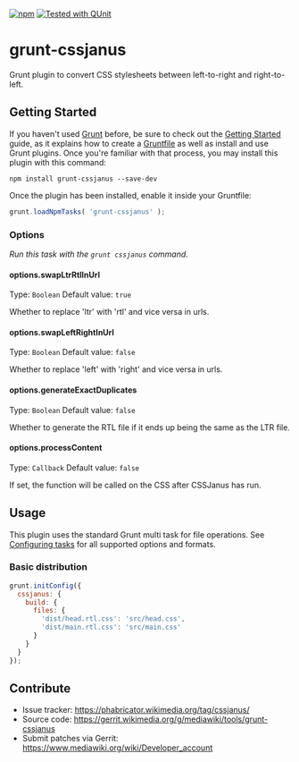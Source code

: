 [![npm](https://img.shields.io/npm/v/grunt-cssjanus.svg?style=flat)](https://www.npmjs.com/package/grunt-cssjanus)
[![Tested with QUnit](https://img.shields.io/badge/tested_with-qunit-9c3493.svg)](https://qunitjs.com/)

# grunt-cssjanus

Grunt plugin to convert CSS stylesheets between left-to-right and right-to-left.

## Getting Started

If you haven't used [Grunt](https://gruntjs.com/) before, be sure to check out the [Getting Started](https://gruntjs.com/getting-started) guide, as it explains how to create a [Gruntfile](https://gruntjs.com/sample-gruntfile) as well as install and use Grunt plugins. Once you're familiar with that process, you may install this plugin with this command:

```shell
npm install grunt-cssjanus --save-dev
```

Once the plugin has been installed, enable it inside your Gruntfile:

```js
grunt.loadNpmTasks( 'grunt-cssjanus' );
```

### Options

_Run this task with the `grunt cssjanus` command._

#### options.swapLtrRtlInUrl

Type: `Boolean`
Default value: `true`

Whether to replace 'ltr' with 'rtl' and vice versa in urls.

#### options.swapLeftRightInUrl

Type: `Boolean`
Default value: `false`

Whether to replace 'left' with 'right' and vice versa in urls.

#### options.generateExactDuplicates

Type: `Boolean`
Default value: `false`

Whether to generate the RTL file if it ends up being the same as the LTR file.

#### options.processContent

Type: `Callback`
Default value: `false`

If set, the function will be called on the CSS after CSSJanus has run.

## Usage

This plugin uses the standard Grunt multi task for file operations. See [Configuring tasks](https://gruntjs.com/configuring-tasks#task-configuration-and-targets) for all supported options and formats.

### Basic distribution

```js
grunt.initConfig({
  cssjanus: {
    build: {
      files: {
      	'dist/head.rtl.css': 'src/head.css',
      	'dist/main.rtl.css': 'src/main.css'
      }
    }
  }
});
```

## Contribute

* Issue tracker: <https://phabricator.wikimedia.org/tag/cssjanus/>
* Source code: <https://gerrit.wikimedia.org/g/mediawiki/tools/grunt-cssjanus>
* Submit patches via Gerrit: <https://www.mediawiki.org/wiki/Developer_account>
